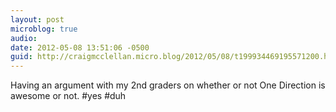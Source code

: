 ```yaml
---
layout: post
microblog: true
audio: 
date: 2012-05-08 13:51:06 -0500
guid: http://craigmcclellan.micro.blog/2012/05/08/t199934469195571200.html
---
```

Having an argument with my 2nd graders on whether or not One Direction is awesome or not. #yes #duh
